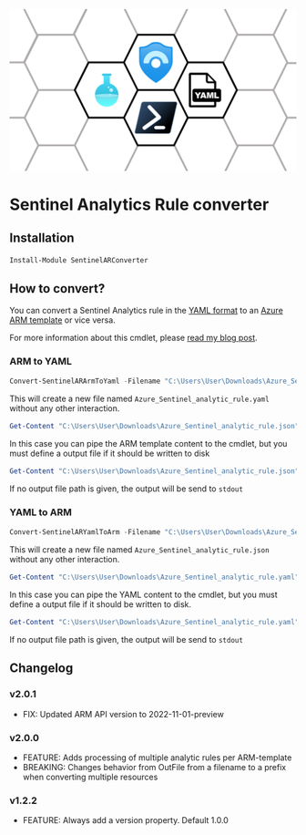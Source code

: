 ![SentinelARConverter Banner](/images/banner.png)

# Sentinel Analytics Rule converter

## Installation

```PowerShell
Install-Module SentinelARConverter
```

## How to convert?

You can convert a Sentinel Analytics rule in the [YAML format](https://github.com/Azure/Azure-Sentinel/wiki/Query-Style-Guide) to an [Azure ARM template](https://learn.microsoft.com/en-us/azure/templates/microsoft.insights/alertrules?pivots=deployment-language-arm-template) or vice versa.

For more information about this cmdlet, please [read my blog post](https://cloudbrothers.info/en/convert-sentinel-analytics-rules/).

### ARM to YAML

```PowerShell
Convert-SentinelARArmToYaml -Filename "C:\Users\User\Downloads\Azure_Sentinel_analytic_rule.json" -UseOriginalFilename
```

This will create a new file named `Azure_Sentinel_analytic_rule.yaml` without any other interaction.


```PowerShell
Get-Content "C:\Users\User\Downloads\Azure_Sentinel_analytic_rule.json" | Convert-SentinelARArmToYaml -OutFile "C:\Users\User\Downloads\Azure_Sentinel_analytic_rule.yaml"
```

In this case you can pipe the ARM template content to the cmdlet, but you must define a output file if it should be written to disk

```PowerShell
Get-Content "C:\Users\User\Downloads\Azure_Sentinel_analytic_rule.json" | Convert-SentinelARArmToYaml
```

If no output file path is given, the output will be send to `stdout`

### YAML to ARM

```PowerShell
Convert-SentinelARYamlToArm -Filename "C:\Users\User\Downloads\Azure_Sentinel_analytic_rule.yaml" -UseOriginalFilename
```

This will create a new file named `Azure_Sentinel_analytic_rule.json` without any other interaction.


```PowerShell
Get-Content "C:\Users\User\Downloads\Azure_Sentinel_analytic_rule.yaml" | Convert-SentinelARYamlToArm -OutFile "C:\Users\User\Downloads\Azure_Sentinel_analytic_rule.json"
```

In this case you can pipe the YAML content to the cmdlet, but you must define a output file if it should be written to disk.

```PowerShell
Get-Content "C:\Users\User\Downloads\Azure_Sentinel_analytic_rule.yaml" | Convert-SentinelARArmToYaml
```

If no output file path is given, the output will be send to `stdout`

## Changelog

### v2.0.1

* FIX: Updated ARM API version to 2022-11-01-preview

### v2.0.0 

* FEATURE: Adds processing of multiple analytic rules per ARM-template
* BREAKING: Changes behavior from OutFile from a filename to a prefix when converting multiple resources

### v1.2.2

* FEATURE: Always add a version property. Default 1.0.0
